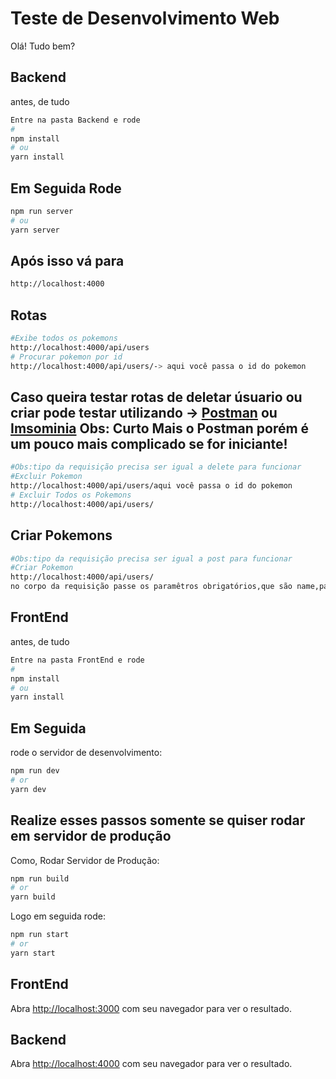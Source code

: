 # Teste de Desenvolvimento Web

Olá! Tudo bem?
## Backend
antes, de tudo
```bash
Entre na pasta Backend e rode
# 
npm install 
# ou
yarn install 
```
## Em Seguida Rode
```bash
npm run server
# ou
yarn server
```
## Após isso vá para 
```bash
http://localhost:4000
```
## Rotas
```bash
#Exibe todos os pokemons
http://localhost:4000/api/users
# Procurar pokemon por id
http://localhost:4000/api/users/-> aqui você passa o id do pokemon
```
## Caso queira testar rotas de deletar úsuario ou criar pode testar utilizando -> [Postman](https://www.postman.com/downloads/) ou [Imsominia](https://insomnia.rest/download/) Obs: Curto Mais o Postman porém é um pouco mais complicado se for iniciante!

```bash
#Obs:tipo da requisição precisa ser igual a delete para funcionar
#Excluir Pokemon
http://localhost:4000/api/users/aqui você passa o id do pokemon
# Excluir Todos os Pokemons
http://localhost:4000/api/users/
```
## Criar Pokemons
```bash
#Obs:tipo da requisição precisa ser igual a post para funcionar
#Criar Pokemon
http://localhost:4000/api/users/
no corpo da requisição passe os paramêtros obrigatórios,que são name,password, e password2, imgname,podexnumber
```

## FrontEnd
antes, de tudo
```bash
Entre na pasta FrontEnd e rode
# 
npm install 
# ou
yarn install 
```
## Em Seguida
rode o servidor de desenvolvimento:
```bash 
npm run dev
# or
yarn dev
```
## Realize esses passos somente se quiser rodar em servidor de produção 

Como, Rodar Servidor de Produção:
```bash 
npm run build
# or
yarn build
```
Logo em seguida rode:
```bash 
npm run start
# or
yarn start
```
## FrontEnd
Abra [http://localhost:3000](http://localhost:3000) com seu navegador para ver o resultado.

## Backend
Abra [http://localhost:4000](http://localhost:4000) com seu navegador para ver o resultado.





